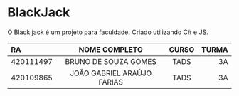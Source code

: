 # BlackJack
O Black jack é um projeto para faculdade. Criado utilizando C# e JS.

|   RA   |  NOME COMPLETO  |    CURSO    |    TURMA    |
| :---         |     :---:      |      :---:      |          ---: |
| 420111497    | BRUNO DE SOUZA GOMES      | TADS     | 3A     |
| 420109865    | JOÃO GABRIEL ARAÚJO FARIAS     | TADS     | 3A     |
